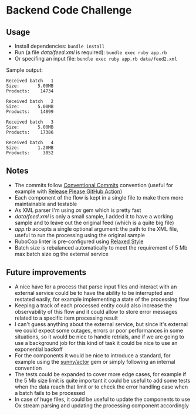 # Backend Code Challenge

## Usage

- Install dependencies: `bundle install`
- Run (a file _data/feed.xml_ is required): `bundle exec ruby app.rb`
- Or specifing an input file: `bundle exec ruby app.rb data/feed2.xml`

Sample output:

```
Received batch   1
Size:       5.00MB
Products:    14734

Received batch   2
Size:       5.00MB
Products:    14899

Received batch   3
Size:       5.00MB
Products:    17386

Received batch   4
Size:       1.20MB
Products:     3052
```

## Notes

- The commits follow [Conventional Commits](https://www.conventionalcommits.org/en/v1.0.0/) convention (useful for example with [Release Please GitHub Action](https://github.com/googleapis/release-please-action))
- Each component of the flow is kept in a single file to make them more maintainable and testable
- As XML parser I'm using _ox_ gem which is pretty fast
- _data/feed.xml_ is only a small sample, I added it to have a working sample and to leave out the original feed (which is a quite big file)
- _app.rb_ accepts a single optional argument: the path to the XML file, useful to run the processing using the original sample
- RuboCop linter is pre-configured using [Relaxed Style](https://relaxed.ruby.style/)
- Batch size is rebalanced automatically to meet the requirement of 5 Mb max batch size og the external service

## Future improvements

- A nice have for a process that parse input files and interact with an external service could be to have the ability to be interrupted and restated easily, for example implementing a state of the processing flow
- Keeping a track of each processed entity could also increase the observability of this flow and it could allow to store error messages related to a specific item processing result
- I can't guess anything about the external service, but since it's external we could expect some outages, errors or poor performances in some situations, so it would be nice to handle retrials, and if we are going to use a background job for this kind of task it could be nice to use an exponential backoff
- For the components it would be nice to introduce a standard, for example using the [sunny/actor](https://github.com/sunny/actor) gem or simply following an internal convention
- The tests could be expanded to cover more edge cases, for example if the 5 Mb size limit is quite important it could be useful to add some tests when the data reach that limit or to check the error handling case when a batch fails to be processed
- In case of huge files, it could be useful to update the components to use Ox stream parsing and updating the processing component accordingly
